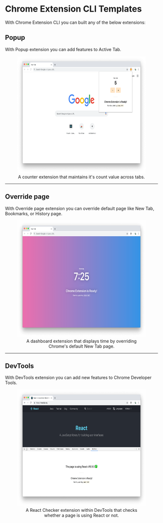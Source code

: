 # Chrome Extension CLI Templates

With Chrome Extension CLI you can built any of the below extensions:

## Popup

With Popup extension you can add features to Active Tab.

<div align="center">
  <figure>
    <img width="600" height="386" src="../assets/template-popup.png" alt="Popup template">
    <figcaption>A counter extension that maintains it's count value across tabs.</figcaption>
  </figure>
</div>

---

## Override page

With Override page extension you can override default page like New Tab, Bookmarks, or History page.

<div align="center">
  <figure>
    <img width="600" height="386" src="../assets/template-page.png" alt="Override page template">
    <figcaption>A dashboard extension that displays time by overriding Chrome's default New Tab page.</figcaption>
  </figure>
</div>

---

## DevTools

With DevTools extension you can add new features to Chrome Developer Tools.

<div align="center">
  <figure>
    <img width="600" height="386" src="../assets/template-panel.png" alt="DevTools Panel template">
    <figcaption>A React Checker extension within DevTools that checks whether a page is using React or not.</figcaption>
  </figure>
</div>
